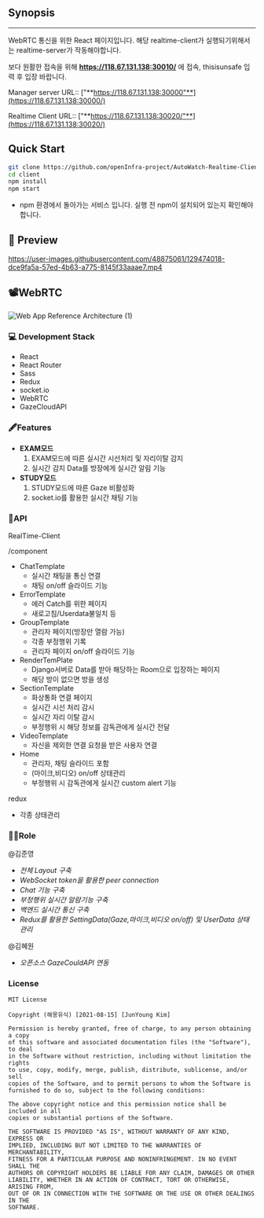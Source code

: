 ## Synopsis

---

WebRTC 통신을 위한 React 페이지입니다. 해당 realtime-client가 실행되기위해서는 realtime-server가 작동해야합니다.

보다 원활한 접속을 위해 **https://118.67.131.138:30010/** 에 접속, thisisunsafe 입력 후 입장 바랍니다. 


Manager server URL:: ["**https://118.67.131.138:30000"**](https://118.67.131.138:30000/)

Realtime Client URL:: ["**https://118.67.131.138:30020/"**](https://118.67.131.138:30020/)

## Quick Start

```bash
git clone https://github.com/openInfra-project/AutoWatch-Realtime-Client
cd client
npm install
npm start
```

 * npm 환경에서 돌아가는 서비스 입니다. 실행 전 npm이 설치되어 있는지 확인해야 합니다.
## 🎨 Preview
https://user-images.githubusercontent.com/48875061/129474018-dce9fa5a-57ed-4b63-a775-8145f33aaae7.mp4
 
## 📽️WebRTC
![Web App Reference Architecture (1)](https://user-images.githubusercontent.com/48875061/129440265-23c41b6a-547a-44dd-8a7e-81a245d129fa.png)


### **💻 Development Stack**

- React
- React Router
- Sass
- Redux
- socket.io
- WebRTC
- GazeCloudAPI


### 🖋Features

- **EXAM모드**
    1. EXAM모드에 따른 실시간 시선처리 및 자리이탈 감지
    2. 실시간 감지 Data를 방장에게 실시간 알림 기능
- **STUDY모드**
    1. STUDY모드에 따른 Gaze 비활성화
    2. socket.io를 활용한 실시간 채팅 기능

### 🐹API

RealTime-Client

/component

- ChatTemplate
    - 실시간 채팅을 통신 연결
    - 채팅 on/off 슬라이드 기능
- ErrorTemplate
    - 에러 Catch를 위한 페이지
    - 새로고침/Userdata불일치 등
- GroupTemplate
    - 관리자 페이지(방장만 열람 가능)
    - 각종 부정행위 기록
    - 관리자 페이지 on/off 슬라이드 기능
- RenderTemPlate
    - Django서버로 Data를 받아 해당하는 Room으로 입장하는 페이지
    - 해당 방이 없으면 방을 생성
- SectionTemplate
    - 화상통화 연결 페이지
    - 실시간 시선 처리 감시
    - 실시간 자리 이탈 감시
    - 부정행위 시 해당 정보를 감독관에게 실시간 전달
- VideoTemplate
    - 자신을 제외한 연결 요청을 받은 사용자 연결
- Home
    - 관리자, 채팅 슬라이드 포함
    - (마이크,비디오) on/off 상태관리
    - 부정행위 시 감독관에게 실시간 custom alert 기능

redux

- 각종 상태관리
### 🙋‍♂️Role
 @김준영 

 - *전체 Layout 구축*
 - *WebSocket token을 활용한 peer connection*
 - *Chat 기능 구축*
 - *부정행위 실시간 알람기능 구축*
 - *백엔드 실시간 통신 구축*
 - *Redux를 활용한 SettingData(Gaze,마이크,비디오 on/off) 및 UserData 상태 관리*

 @김혜원 

 - *오픈소스 GazeCouldAPI 연동*
### License
```
MIT License

Copyright (해몽유식) [2021-08-15] [JunYoung Kim]

Permission is hereby granted, free of charge, to any person obtaining a copy
of this software and associated documentation files (the "Software"), to deal
in the Software without restriction, including without limitation the rights
to use, copy, modify, merge, publish, distribute, sublicense, and/or sell
copies of the Software, and to permit persons to whom the Software is
furnished to do so, subject to the following conditions:

The above copyright notice and this permission notice shall be included in all
copies or substantial portions of the Software.

THE SOFTWARE IS PROVIDED "AS IS", WITHOUT WARRANTY OF ANY KIND, EXPRESS OR
IMPLIED, INCLUDING BUT NOT LIMITED TO THE WARRANTIES OF MERCHANTABILITY,
FITNESS FOR A PARTICULAR PURPOSE AND NONINFRINGEMENT. IN NO EVENT SHALL THE
AUTHORS OR COPYRIGHT HOLDERS BE LIABLE FOR ANY CLAIM, DAMAGES OR OTHER
LIABILITY, WHETHER IN AN ACTION OF CONTRACT, TORT OR OTHERWISE, ARISING FROM,
OUT OF OR IN CONNECTION WITH THE SOFTWARE OR THE USE OR OTHER DEALINGS IN THE
SOFTWARE.
```
